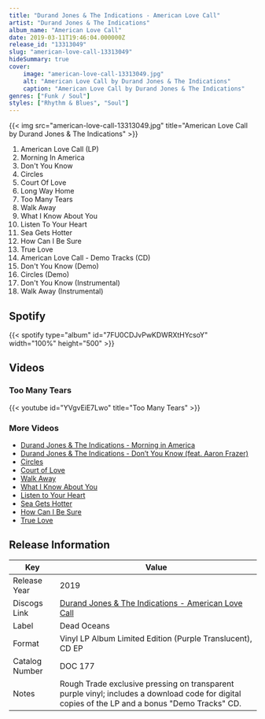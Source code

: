 ```yaml
---
title: "Durand Jones & The Indications - American Love Call"
artist: "Durand Jones & The Indications"
album_name: "American Love Call"
date: 2019-03-11T19:46:04.000000Z
release_id: "13313049"
slug: "american-love-call-13313049"
hideSummary: true
cover:
    image: "american-love-call-13313049.jpg"
    alt: "American Love Call by Durand Jones & The Indications"
    caption: "American Love Call by Durand Jones & The Indications"
genres: ["Funk / Soul"]
styles: ["Rhythm & Blues", "Soul"]
---
```


{{< img src="american-love-call-13313049.jpg" title="American Love Call by Durand Jones & The Indications" >}}

<!-- section break -->

1. American Love Call (LP)
2. Morning In America
3. Don't You Know
4. Circles
5. Court Of Love
6. Long Way Home
7. Too Many Tears
8. Walk Away
9. What I Know About You
10. Listen To Your Heart
11. Sea Gets Hotter
12. How Can I Be Sure
13. True Love
14. American Love Call - Demo Tracks (CD)
15. Don't You Know (Demo)
16. Circles (Demo)
17. Don't You Know (Instrumental)
18. Walk Away (Instrumental)

<!-- section break -->


## Spotify
{{< spotify type="album" id="7FU0CDJvPwKDWRXtHYcsoY" width="100%" height="500" >}}



## Videos
### Too Many Tears
{{< youtube id="YVgvEiE7Lwo" title="Too Many Tears" >}}<br>

### More Videos

- [Durand Jones & The Indications - Morning in America](https://www.youtube.com/watch?v=b1V_1TPDVxc)
- [Durand Jones & The Indications - Don’t You Know (feat. Aaron Frazer)](https://www.youtube.com/watch?v=D2s5xuPwQhU)
- [Circles](https://www.youtube.com/watch?v=pmlO_Vbe4qs)
- [Court of Love](https://www.youtube.com/watch?v=MHu11yPdatg)
- [Walk Away](https://www.youtube.com/watch?v=JRoQ3pU4i1k)
- [What I Know About You](https://www.youtube.com/watch?v=CN-GOo8BeF8)
- [Listen to Your Heart](https://www.youtube.com/watch?v=jcwF7WlqrN0)
- [Sea Gets Hotter](https://www.youtube.com/watch?v=HGKwkYpB3fI)
- [How Can I Be Sure](https://www.youtube.com/watch?v=Ouut4xyeOIU)
- [True Love](https://www.youtube.com/watch?v=L8demwJ3318)


## Release Information
|  Key           | Value                                                |
| ---------------| ---------------------------------------------------- |
| Release Year   | 2019                                   |
| Discogs Link   | [Durand Jones & The Indications - American Love Call](https://www.discogs.com/release/13313049-Durand-Jones-The-Indications-American-Love-Call) |
| Label          | Dead Oceans |
| Format         | Vinyl LP Album Limited Edition (Purple Translucent), CD EP |
| Catalog Number | DOC 177 |
| Notes | Rough Trade exclusive pressing on transparent purple vinyl; includes a download code for digital copies of the LP and a bonus "Demo Tracks" CD. |